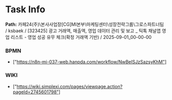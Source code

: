 # Task Info

**Path:** 카페24(주)\본사사업장\[CG]MI본부\마케팅센터\성장전략그룹\그로스파트너팀 / ksbaek / [323425] 광고 거래액, 매출액, 영업 데이터 관리 및 보고 _ 틱톡 채널앱 영업 리스트 - 영업 성공 유무 체크(확정 거래액 기반) / 2025-09-01_00-00-00

### BPMN
- ["https://n8n-mi-037-web.hanpda.com/workflow/NwBeISJzSazsyKhM"]

### WIKI
- ["https://wiki.simplexi.com/pages/viewpage.action?pageId=2745601798"]

